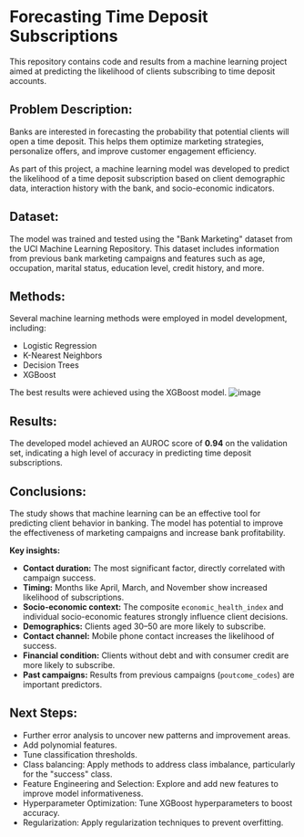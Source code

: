 # Forecasting Time Deposit Subscriptions

This repository contains code and results from a machine learning project aimed at predicting the likelihood of clients subscribing to time deposit accounts.

## Problem Description:

Banks are interested in forecasting the probability that potential clients will open a time deposit. This helps them optimize marketing strategies, personalize offers, and improve customer engagement efficiency.

As part of this project, a machine learning model was developed to predict the likelihood of a time deposit subscription based on client demographic data, interaction history with the bank, and socio-economic indicators.

## Dataset:

The model was trained and tested using the "Bank Marketing" dataset from the UCI Machine Learning Repository. This dataset includes information from previous bank marketing campaigns and features such as age, occupation, marital status, education level, credit history, and more.

## Methods:

Several machine learning methods were employed in model development, including:

- Logistic Regression  
- K-Nearest Neighbors  
- Decision Trees  
- XGBoost  

The best results were achieved using the XGBoost model.
![image](https://github.com/user-attachments/assets/244dbeb8-a1c0-44b4-b03e-c383ce682b0e)
## Results:

The developed model achieved an AUROC score of **0.94** on the validation set, indicating a high level of accuracy in predicting time deposit subscriptions.

## Conclusions:

The study shows that machine learning can be an effective tool for predicting client behavior in banking. The model has potential to improve the effectiveness of marketing campaigns and increase bank profitability.

**Key insights:**

- **Contact duration:** The most significant factor, directly correlated with campaign success.  
- **Timing:** Months like April, March, and November show increased likelihood of subscriptions.  
- **Socio-economic context:** The composite `economic_health_index` and individual socio-economic features strongly influence client decisions.  
- **Demographics:** Clients aged 30–50 are more likely to subscribe.  
- **Contact channel:** Mobile phone contact increases the likelihood of success.  
- **Financial condition:** Clients without debt and with consumer credit are more likely to subscribe.  
- **Past campaigns:** Results from previous campaigns (`poutcome_codes`) are important predictors.

## Next Steps:

- Further error analysis to uncover new patterns and improvement areas.  
- Add polynomial features.  
- Tune classification thresholds.  
- Class balancing: Apply methods to address class imbalance, particularly for the "success" class.  
- Feature Engineering and Selection: Explore and add new features to improve model informativeness.  
- Hyperparameter Optimization: Tune XGBoost hyperparameters to boost accuracy.  
- Regularization: Apply regularization techniques to prevent overfitting.

